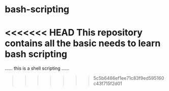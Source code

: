 # bash-scripting
<<<<<<< HEAD
This repository contains all the basic needs to learn bash scripting
=======
......
this is a shell scripting
......
>>>>>>> 5c5b6486ef1ee71c83f9ed595160c43f715f2d01
